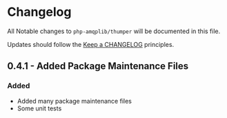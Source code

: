 # Changelog

All Notable changes to `php-amqplib/thumper` will be documented in this file.

Updates should follow the [Keep a CHANGELOG](http://keepachangelog.com/) principles.

## 0.4.1 - Added Package Maintenance Files

### Added
- Added many package maintenance files
- Some unit tests
